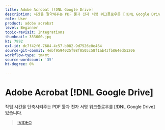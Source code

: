 ```yaml
---
title: Adobe Acrobat [!DNL Google Drive]
description: 시간을 절약해주는 PDF 툴과 전자 서명 워크플로우를 [!DNL Google Drive] app
role: User
product: adobe acrobat
level: Beginner
topic-revisit: Integrations
thumbnail: 333600.jpg
kt: 7992
exl-id: dc7f42f6-7684-4c57-b082-9d7526e0e464
source-git-commit: 4ebf9594025f98f0505c58f1ab43fb864ed51206
workflow-type: tm+mt
source-wordcount: '35'
ht-degree: 0%

---
```


# Adobe Acrobat [!DNL Google Drive]

작업 시간을 단축시켜주는 PDF 툴과 전자 서명 워크플로우를 [!DNL Google Drive] 있습니다.

>[!VIDEO](https://video.tv.adobe.com/v/333600?quality=12&learn=on&hidetitle=true)
